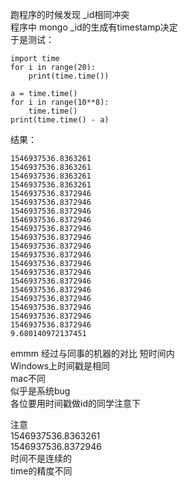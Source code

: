 跑程序的时候发现 _id相同冲突    
程序中  mongo _id的生成有timestamp决定    
于是测试：    
```    
import time    
for i in range(20):    
    print(time.time())    
    
a = time.time()    
for i in range(10**8):    
    time.time()    
print(time.time() - a)    
```    
结果：    
```    
1546937536.8363261    
1546937536.8363261    
1546937536.8363261    
1546937536.8363261    
1546937536.8372946    
1546937536.8372946    
1546937536.8372946    
1546937536.8372946    
1546937536.8372946    
1546937536.8372946    
1546937536.8372946    
1546937536.8372946    
1546937536.8372946    
1546937536.8372946    
1546937536.8372946    
1546937536.8372946    
1546937536.8372946    
1546937536.8372946    
1546937536.8372946    
1546937536.8372946    
9.680140972137451    
```    
emmm  经过与同事的机器的对比  短时间内      
Windows上时间戳是相同    
mac不同     
似乎是系统bug    
各位要用时间戳做id的同学注意下    
    
注意     
1546937536.8363261    
1546937536.8372946    
时间不是连续的     
time的精度不同    
